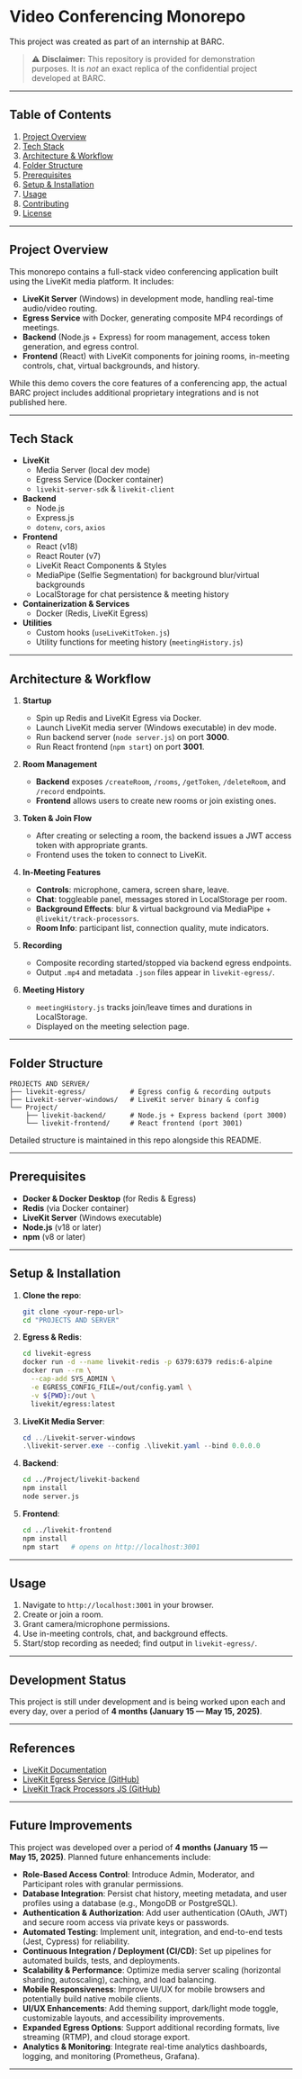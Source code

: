 # Video Conferencing Monorepo

This project was created as part of an internship at BARC.

> ⚠️ **Disclaimer:** This repository is provided for demonstration purposes. It is *not* an exact replica of the confidential project developed at BARC.

---

## Table of Contents
1. [Project Overview](#project-overview)
2. [Tech Stack](#tech-stack)
3. [Architecture & Workflow](#architecture--workflow)
4. [Folder Structure](#folder-structure)
5. [Prerequisites](#prerequisites)
6. [Setup & Installation](#setup--installation)
7. [Usage](#usage)
8. [Contributing](#contributing)
9. [License](#license)

---

## Project Overview
This monorepo contains a full-stack video conferencing application built using the LiveKit media platform. It includes:

- **LiveKit Server** (Windows) in development mode, handling real-time audio/video routing.
- **Egress Service** with Docker, generating composite MP4 recordings of meetings.
- **Backend** (Node.js + Express) for room management, access token generation, and egress control.
- **Frontend** (React) with LiveKit components for joining rooms, in-meeting controls, chat, virtual backgrounds, and history.

While this demo covers the core features of a conferencing app, the actual BARC project includes additional proprietary integrations and is not published here.

---

## Tech Stack
- **LiveKit**
  - Media Server (local dev mode)
  - Egress Service (Docker container)
  - `livekit-server-sdk` & `livekit-client`
- **Backend**
  - Node.js
  - Express.js
  - `dotenv`, `cors`, `axios`
- **Frontend**
  - React (v18)
  - React Router (v7)
  - LiveKit React Components & Styles
  - MediaPipe (Selfie Segmentation) for background blur/virtual backgrounds
  - LocalStorage for chat persistence & meeting history
- **Containerization & Services**
  - Docker (Redis, LiveKit Egress)
- **Utilities**
  - Custom hooks (`useLiveKitToken.js`)
  - Utility functions for meeting history (`meetingHistory.js`)

---

## Architecture & Workflow
1. **Startup**
   - Spin up Redis and LiveKit Egress via Docker.
   - Launch LiveKit media server (Windows executable) in dev mode.
   - Run backend server (`node server.js`) on port **3000**.
   - Run React frontend (`npm start`) on port **3001**.

2. **Room Management**
   - **Backend** exposes `/createRoom`, `/rooms`, `/getToken`, `/deleteRoom`, and `/record` endpoints.
   - **Frontend** allows users to create new rooms or join existing ones.

3. **Token & Join Flow**
   - After creating or selecting a room, the backend issues a JWT access token with appropriate grants.
   - Frontend uses the token to connect to LiveKit.

4. **In-Meeting Features**
   - **Controls**: microphone, camera, screen share, leave.
   - **Chat**: toggleable panel, messages stored in LocalStorage per room.
   - **Background Effects**: blur & virtual background via MediaPipe + `@livekit/track-processors`.
   - **Room Info**: participant list, connection quality, mute indicators.

5. **Recording**
   - Composite recording started/stopped via backend egress endpoints.
   - Output `.mp4` and metadata `.json` files appear in `livekit-egress/`.

6. **Meeting History**
   - `meetingHistory.js` tracks join/leave times and durations in LocalStorage.
   - Displayed on the meeting selection page.

---

## Folder Structure
```
PROJECTS AND SERVER/
├── livekit-egress/           # Egress config & recording outputs
├── Livekit-server-windows/   # LiveKit server binary & config
└── Project/
    ├── livekit-backend/      # Node.js + Express backend (port 3000)
    └── livekit-frontend/     # React frontend (port 3001)
```  

Detailed structure is maintained in this repo alongside this README.

---

## Prerequisites
- **Docker & Docker Desktop** (for Redis & Egress)
- **Redis** (via Docker container)
- **LiveKit Server** (Windows executable)
- **Node.js** (v18 or later)
- **npm** (v8 or later)


---

## Setup & Installation
1. **Clone the repo**:
   ```bash
   git clone <your-repo-url>
   cd "PROJECTS AND SERVER"
   ```

2. **Egress & Redis**:
   ```bash
   cd livekit-egress
   docker run -d --name livekit-redis -p 6379:6379 redis:6-alpine
   docker run --rm \
     --cap-add SYS_ADMIN \
     -e EGRESS_CONFIG_FILE=/out/config.yaml \
     -v ${PWD}:/out \
     livekit/egress:latest
   ```

3. **LiveKit Media Server**:
   ```powershell
   cd ../Livekit-server-windows
   .\livekit-server.exe --config .\livekit.yaml --bind 0.0.0.0
   ```

4. **Backend**:
   ```bash
   cd ../Project/livekit-backend
   npm install
   node server.js
   ```

5. **Frontend**:
   ```bash
   cd ../livekit-frontend
   npm install
   npm start   # opens on http://localhost:3001
   ```

---

## Usage
1. Navigate to `http://localhost:3001` in your browser.
2. Create or join a room.
3. Grant camera/microphone permissions.
4. Use in-meeting controls, chat, and background effects.
5. Start/stop recording as needed; find output in `livekit-egress/`.

---

## Development Status
This project is still under development and is being worked upon each and every day, over a period of **4 months (January 15 — May 15, 2025)**.

---

## References

- [LiveKit Documentation](https://docs.livekit.io/home/)
- [LiveKit Egress Service (GitHub)](https://github.com/livekit/egress)
- [LiveKit Track Processors JS (GitHub)](https://github.com/livekit/track-processors-js)

---

## Future Improvements
This project was developed over a period of **4 months (January 15 — May 15, 2025)**. Planned future enhancements include:

- **Role-Based Access Control**: Introduce Admin, Moderator, and Participant roles with granular permissions.
- **Database Integration**: Persist chat history, meeting metadata, and user profiles using a database (e.g., MongoDB or PostgreSQL).
- **Authentication & Authorization**: Add user authentication (OAuth, JWT) and secure room access via private keys or passwords.
- **Automated Testing**: Implement unit, integration, and end-to-end tests (Jest, Cypress) for reliability.
- **Continuous Integration / Deployment (CI/CD)**: Set up pipelines for automated builds, tests, and deployments.
- **Scalability & Performance**: Optimize media server scaling (horizontal sharding, autoscaling), caching, and load balancing.
- **Mobile Responsiveness**: Improve UI/UX for mobile browsers and potentially build native mobile clients.
- **UI/UX Enhancements**: Add theming support, dark/light mode toggle, customizable layouts, and accessibility improvements.
- **Expanded Egress Options**: Support additional recording formats, live streaming (RTMP), and cloud storage export.
- **Analytics & Monitoring**: Integrate real-time analytics dashboards, logging, and monitoring (Prometheus, Grafana).

---

